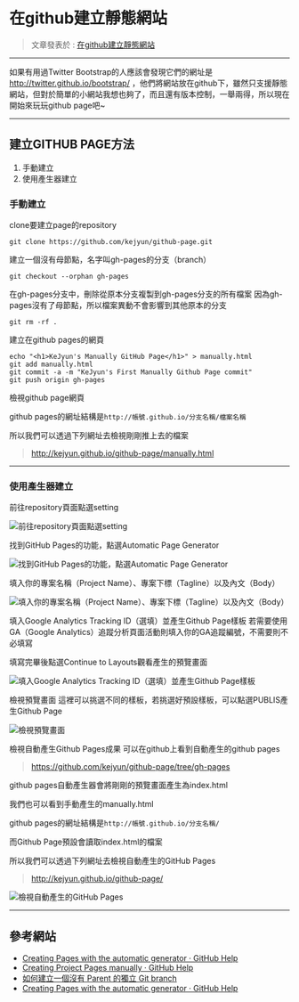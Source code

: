 # 在github建立靜態網站

> 文章發表於 : [在github建立靜態網站](http://blog.kejyun.com/2013/06/Build-Web-Page-On-Github.html)

---

如果有用過Twitter Bootstrap的人應該會發現它們的網址是 http://twitter.github.io/bootstrap/ ，他們將網站放在github下，雖然只支援靜態網站，但對於簡單的小網站我想也夠了，而且還有版本控制，一舉兩得，所以現在開始來玩玩github page吧~

---

## 建立GITHUB PAGE方法

1. 手動建立
2. 使用產生器建立


### 手動建立

clone要建立page的repository

```shell
git clone https://github.com/kejyun/github-page.git
```

建立一個沒有母節點，名字叫gh-pages的分支（branch）

```shell
git checkout --orphan gh-pages
```

在gh-pages分支中，刪除從原本分支複製到gh-pages分支的所有檔案
因為gh-pages沒有了母節點，所以檔案異動不會影響到其他原本的分支

```shell
git rm -rf .
```

建立在github pages的網頁

```shell
echo "<h1>KeJyun's Manually GitHub Page</h1>" > manually.html
git add manually.html
git commit -a -m "KeJyun's First Manually Github Page commit"
git push origin gh-pages
```


檢視github page網頁

github pages的網址結構是`http://帳號.github.io/分支名稱/檔案名稱`

所以我們可以透過下列網址去檢視剛剛推上去的檔案

> http://kejyun.github.io/github-page/manually.html

---

### 使用產生器建立

前往repository頁面點選setting

![前往repository頁面點選setting](http://4.bp.blogspot.com/-QQtphuHfNhA/Ua6WKWFiXJI/AAAAAAAAAQM/yYHJ5MwfpaU/s1600/01.png)

找到GitHub Pages的功能，點選Automatic Page Generator

![找到GitHub Pages的功能，點選Automatic Page Generator](http://4.bp.blogspot.com/-L7Wg4uSdCKM/Ua6WQ8rAF7I/AAAAAAAAAQU/Z9LiAw5BOJ4/s1600/02.png)

填入你的專案名稱（Project Name）、專案下標（Tagline）以及內文（Body）

![填入你的專案名稱（Project Name）、專案下標（Tagline）以及內文（Body）](http://1.bp.blogspot.com/-w7HbH-ocjb0/Ua6Wdpxt_UI/AAAAAAAAAQc/wcF-VZfJXtE/s1600/03.png)

填入Google Analytics Tracking ID（選填）並產生Github Page樣板
若需要使用GA（Google Analytics）追蹤分析頁面活動則填入你的GA追蹤編號，不需要則不必填寫

填寫完畢後點選Continue to Layouts觀看產生的預覽畫面

![填入Google Analytics Tracking ID（選填）並產生Github Page樣板](http://1.bp.blogspot.com/-4QOCcRFyxHA/Ua6WyfLIAlI/AAAAAAAAAQk/u3ctmomX9-k/s1600/04.png)

檢視預覽畫面
這裡可以挑選不同的樣板，若挑選好預設樣板，可以點選PUBLIS產生Github Page

![檢視預覽畫面](http://3.bp.blogspot.com/-nTRz7KBxYOg/Ua6Xm3BMzvI/AAAAAAAAAQw/haHSsLiEFdI/s1600/05.png)

檢視自動產生Github Pages成果
可以在github上看到自動產生的github pages

> https://github.com/kejyun/github-page/tree/gh-pages

github pages自動產生器會將剛剛的預覽畫面產生為index.html

我們也可以看到手動產生的manually.html

github pages的網址結構是`http://帳號.github.io/分支名稱/`

而Github Page預設會讀取index.html的檔案

所以我們可以透過下列網址去檢視自動產生的GitHub Pages

> http://kejyun.github.io/github-page/


![檢視自動產生的GitHub Pages](http://3.bp.blogspot.com/-ESlxyOOm7eI/Ua6YX9tNC9I/AAAAAAAAAQ4/uDEgHxxmMTE/s1600/06.png)

---

## 參考網站

* [Creating Pages with the automatic generator · GitHub Help](https://help.github.com/articles/creating-pages-with-the-automatic-generator)
* [Creating Project Pages manually · GitHub Help](https://help.github.com/articles/creating-project-pages-manually)
* [如何建立一個沒有 Parent 的獨立 Git branch](http://ihower.tw/blog/archives/5691)
* [Creating Pages with the automatic generator · GitHub Help](https://help.github.com/articles/creating-pages-with-the-automatic-generator)
